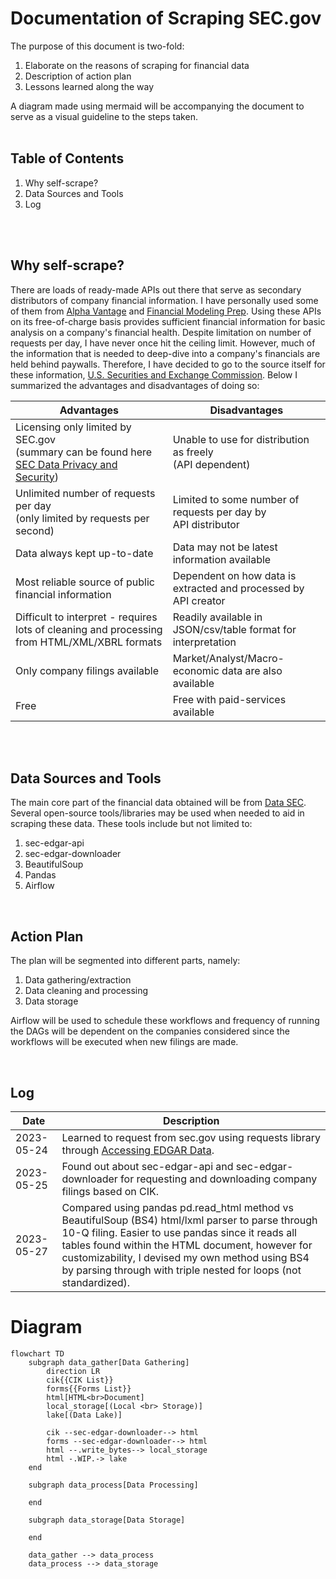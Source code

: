 # Documentation of Scraping SEC.gov
The purpose of this document is two-fold:
1. Elaborate on the reasons of scraping for financial data
2. Description of action plan
3. Lessons learned along the way

A diagram made using mermaid will be accompanying the document to serve as a visual guideline to the steps taken.
<br>
<br>

## Table of Contents

1. Why self-scrape?
2. Data Sources and Tools
3. Log
<br>
<br>

## Why self-scrape?

There are loads of ready-made APIs out there that serve as secondary distributors of company financial information. I have personally used some of them from [Alpha Vantage](https://www.alphavantage.co/documentation/) and [Financial Modeling Prep](https://site.financialmodelingprep.com/). Using these APIs on its free-of-charge basis provides sufficient financial information for basic analysis on a company's financial health. Despite limitation on number of requests per day, I have never once hit the ceiling limit. However, much of the information that is needed to deep-dive into a company's financials are held behind paywalls. Therefore, I have decided to go to the source itself for these information, [U.S. Securities and Exchange Commission](www.sec.gov). Below I summarized the advantages and disadvantages of doing so:

| Advantages                                                                                                                           | Disadvantages                                                     |
| ------------------------------------------------------------------------------------------------------------------------------------ | ----------------------------------------------------------------- |
| Licensing only limited by SEC.gov <br>(summary can be found here [SEC Data Privacy and Security](https://www.sec.gov/privacy#intro)) | Unable to use for distribution as freely <br>(API dependent)      |
| Unlimited number of requests per day <br>(only limited by requests per second)                                                       | Limited to some number of requests per day by <br>API distributor |
| Data always kept up-to-date                                                                                                          | Data may not be latest information available                      |
| Most reliable source of public financial information                                                                                 | Dependent on how data is extracted and processed by API creator   |
| Difficult to interpret - requires lots of cleaning and processing from HTML/XML/XBRL formats                                         | Readily available in JSON/csv/table format for interpretation     |
| Only company filings available                                                                                                       | Market/Analyst/Macro-economic data are also available             |
| Free                                                                                                                                 | Free with paid-services available                                 |
<br>
<br>

## Data Sources and Tools

The main core part of the financial data obtained will be from [Data SEC](www.sec.gov). Several open-source tools/libraries may be used when needed to aid in scraping these data. These tools include but not limited to:

1. sec-edgar-api
2. sec-edgar-downloader
3. BeautifulSoup
4. Pandas
5. Airflow

<br>

## Action Plan

The plan will be segmented into different parts, namely:
1. Data gathering/extraction
2. Data cleaning and processing
3. Data storage

Airflow will be used to schedule these workflows and frequency of running the DAGs will be dependent on the companies considered since the workflows will be executed when new filings are made. 

<br>

## Log
| Date       | Description                                                                                                                                                                                                                                                                                                                       |
| ---------- | --------------------------------------------------------------------------------------------------------------------------------------------------------------------------------------------------------------------------------------------------------------------------------------------------------------------------------- |
| 2023-05-24 | Learned to request from sec.gov using requests library through [Accessing EDGAR Data](https://www.sec.gov/os/accessing-edgar-data).                                                                                                                                                                                               |
| 2023-05-25 | Found out about sec-edgar-api and sec-edgar-downloader for requesting and downloading company filings based on CIK.                                                                                                                                                                                                               |
| 2023-05-27 | Compared using pandas pd.read_html method vs BeautifulSoup (BS4) html/lxml parser to parse through 10-Q filing. Easier to use pandas since it reads all tables found within the HTML document, however for customizability, I devised my own method using BS4 by parsing through with triple nested for loops (not standardized). |

# Diagram

```mermaid
flowchart TD
    subgraph data_gather[Data Gathering]
        direction LR
        cik{{CIK List}}
        forms{{Forms List}}
        html[HTML<br>Document]
        local_storage[(Local <br> Storage)]
        lake[(Data Lake)]

        cik --sec-edgar-downloader--> html
        forms --sec-edgar-downloader--> html
        html --.write_bytes--> local_storage
        html -.WIP.-> lake
    end

    subgraph data_process[Data Processing]

    end

    subgraph data_storage[Data Storage]
    
    end

    data_gather --> data_process
    data_process --> data_storage
```